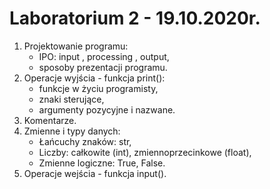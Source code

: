 # Laboratorium 2 - 19.10.2020r.

1. Projektowanie programu:
    - IPO: input , processing , output,
    - sposoby prezentacji programu.
2. Operacje wyjścia - funkcja print():
    - funkcje w życiu programisty,
    - znaki sterujące,
    - argumenty pozycyjne i nazwane.
3. Komentarze.
4. Zmienne i typy danych:
    - Łańcuchy znaków: str,
    - Liczby: całkowite (int), zmiennoprzecinkowe (float),
    - Zmienne logiczne: True, False.
5. Operacje wejścia - funkcja input().
